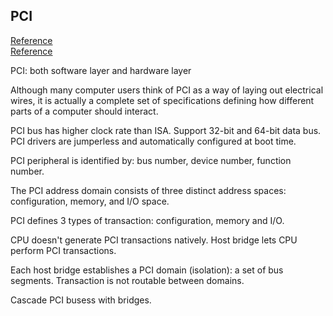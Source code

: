 ## PCI ## 

[Reference](https://www.oreilly.com/library/view/linux-device-drivers/0596005903/ch12.html)   
[Reference](https://docs.oracle.com/cd/E19120-01/open.solaris/819-3196/hwovr-25/index.html)

PCI: both software layer and hardware layer    

Although many computer users think of PCI as a way of laying out electrical wires, it is actually a complete set of specifications defining how different parts of a computer should interact.

PCI bus has higher clock rate than ISA. Support 32-bit and 64-bit data bus. PCI drivers are jumperless and automatically configured at boot time.    

PCI peripheral is identified by: bus number, device number, function number.     

The PCI address domain consists of three distinct address spaces: configuration, memory, and I/O space. 

PCI defines 3 types of transaction: configuration, memory and I/O.    

CPU doesn't generate PCI transactions natively. Host bridge lets CPU perform PCI transactions.     

Each host bridge establishes a PCI domain (isolation): a set of bus segments. Transaction is not routable between domains. 

Cascade PCI busess with bridges.    













